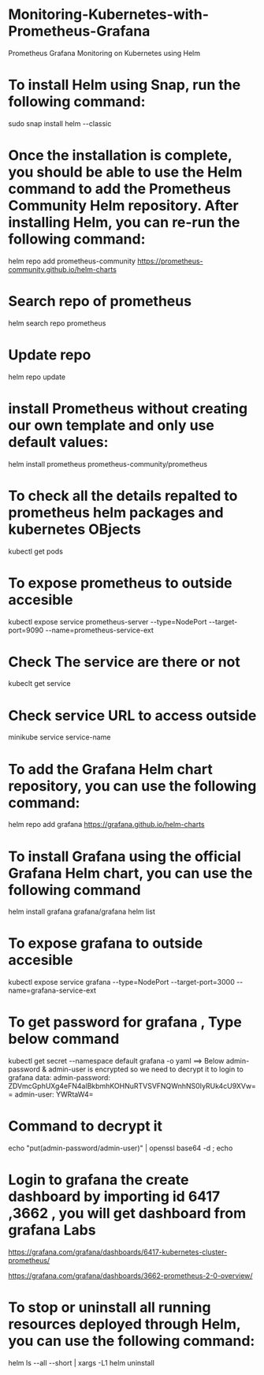 # Monitoring-Kubernetes-with-Prometheus-Grafana
   Prometheus Grafana Monitoring on Kubernetes using Helm

# To install Helm using Snap, run the following command:
  sudo snap install helm --classic

# Once the installation is complete, you should be able to use the Helm command to add the Prometheus Community Helm repository. After installing Helm, you can re-run the following command:
  helm repo add prometheus-community https://prometheus-community.github.io/helm-charts

# Search repo of prometheus
  helm search repo prometheus

# Update repo 
  helm repo update

# install Prometheus without creating our own template and only use default values:
  helm install prometheus prometheus-community/prometheus
# To check all the details repalted to prometheus helm packages and kubernetes OBjects
  kubectl get pods 

# To expose prometheus to outside accesible
kubectl expose service prometheus-server --type=NodePort --target-port=9090 --name=prometheus-service-ext

# Check The service are there or not 
  kubeclt get service
  
# Check service URL to access outside 
  minikube service service-name

# To add the Grafana Helm chart repository, you can use the following command:
  helm repo add grafana https://grafana.github.io/helm-charts

# To install Grafana using the official Grafana Helm chart, you can use the following command
  helm install grafana grafana/grafana
  helm list
# To expose grafana to outside accesible
kubectl expose service grafana --type=NodePort --target-port=3000 --name=grafana-service-ext

# To get password for grafana , Type below command 
 kubectl get secret --namespace default grafana -o yaml
==> Below admin-password & admin-user is encrypted so we need to decrypt it to login to grafana
data:
  admin-password: ZDVmcGphUXg4eFN4alBkbmhKOHNuRTVSVFNQWnhNS0IyRUk4cU9XVw==
  admin-user: YWRtaW4=
 
# Command to decrypt it 
  echo "put(admin-password/admin-user)" | openssl base64 -d ; echo
  
  
# Login to grafana the create dashboard by importing id 6417 ,3662 , you will get dashboard from grafana Labs 
https://grafana.com/grafana/dashboards/6417-kubernetes-cluster-prometheus/

https://grafana.com/grafana/dashboards/3662-prometheus-2-0-overview/

# To stop or uninstall all running resources deployed through Helm, you can use the following command:

helm ls --all --short | xargs -L1 helm uninstall



